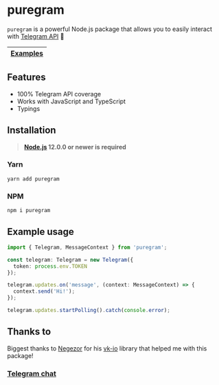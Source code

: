 # puregram

`puregram` is a powerful Node.js package that allows you to easily interact with [Telegram API](https://core.telegram.org/bots/api) 🚀

| [Examples](../../docs/examples) |
| ------------------------------- |

## Features

* 100% Telegram API coverage
* Works with JavaScript and TypeScript
* Typings

## Installation
> **[Node.js](https://nodejs.org/) 12.0.0 or newer is required**

### Yarn
```
yarn add puregram
```

### NPM
```
npm i puregram
```

## Example usage

```ts
import { Telegram, MessageContext } from 'puregram';

const telegram: Telegram = new Telegram({
  token: process.env.TOKEN
});

telegram.updates.on('message', (context: MessageContext) => {
  context.send('Hi!');
});

telegram.updates.startPolling().catch(console.error);
```

## Thanks to
Biggest thanks to [Negezor](https://github.com/negezor) for his [vk-io](https://github.com/negezor/vk-io) library that helped me with this package!

### [Telegram chat](https://t.me/puregram_chat)

